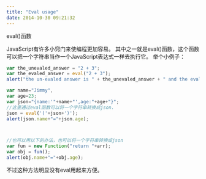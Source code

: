 ```yaml
---
title: "Eval usage"
date: 2014-10-30 09:21:32
---
```

eval()函数

JavaScript有许多小窍门来使编程更加容易。
其中之一就是eval()函数，这个函数可以把一个字符串当作一个JavaScript表达式一样去执行它。
举个小例子：

```javascript
var the_unevaled_answer = "2 + 3";
var the_evaled_answer = eval("2 + 3");
alert("the un-evaled answer is " + the_unevaled_answer + " and the evaled answer is " + the_evaled_answer);

var name="Jimmy",
var age=23;
var json="{name:'"+name+"',age:"+age+"}";
//这里通过eval函数可以将一个字符串转换成json.
json = eval('('+json+')');
alert(json.name+"="+json.age);



//也可以用以下的办法，也可以将一个字符串转换成json
var fun = new Function("return "+arr);
var obj = fun();
alert(obj.name+"="+obj.age);
```

不过这种方法明显没有eval用起来方便。
